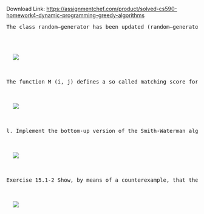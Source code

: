 Download Link: https://assignmentchef.com/product/solved-cs590-homework4-dynamic-programming-greedy-algorithms
<br>
<pre>The class random—generator has been updated (random—generator.h and ran- dom_generator.cc) by a member function which generates random strings of a fixed length using the a given number of characters from the alphabet, starting with • char* random-string-m(int n, int no-ch) The function allocates n + I characters. The first n characters n — l) are chosen at random using the first no_ch characters from the alphabet start- ing with "a" (e.g., for no-ch = 4 the characters are randomly chosen out of { a , b , The n-th character is set to O in order to mark the end of the string. Dynamic programming (70 points) The dynamic programming Smith-Waterman algorithm is matching sequences recur- sively defined as follows, given X = , , (along table rows) and Y = , ... , ym (along table columns). = 0, for all 0 &lt; i &lt; n , • = 0, for all 0 S j S m — I) + 2 if = Yj = max , — I if is inserted into Y MO-I J) is inserted into X</pre>

<pre><img decoding="async" data-recalc-dims="1" data-src="https://i0.wp.com/www.ankitcodinghub.com/wp-content/uploads/2021/04/604.png?w=980&amp;ssl=1" class="lazyload" src="data:image/gif;base64,R0lGODlhAQABAAAAACH5BAEKAAEALAAAAAABAAEAAAICTAEAOw==">

 <noscript>

  <img decoding="async" src="https://i0.wp.com/www.ankitcodinghub.com/wp-content/uploads/2021/04/604.png?w=980&amp;ssl=1" data-recalc-dims="1">

 </noscript></pre>

<pre>The function M (i, j) defines a so called matching score for the partial sequencxs X, and Yj. If in the recursive definition of M the maximum value is due to the third or fourth line, you have to insert the character into either X or Y in order to reconstruct the matching sequences and Y'. Similar to the LCS problem we need only need a table to store the M (i, j) values, but an additional table that allows us to later generate X' and Y' from X and Y. Exam le 3 cdbaabbd ca c-dba--abbd ca cadcacca-bd cadcaccabd 5 x Exam le i abababda a-bababda acbabab-a acbababa 12 Exam le 4 caacbdacca caacb-dacc-a c—— cbcd—ccba bccbcd ccba 9 Exam le 2 cacacccbab ca-cacccbab cadaadcc- bccadaadcc 4 Exarn le 5 dcacccbbba dcacccb-bba d ca —bad ba aad cabadba 7 <img decoding="async" data-recalc-dims="1" data-src="https://i0.wp.com/www.ankitcodinghub.com/wp-content/uploads/2021/04/472.png?w=980&amp;ssl=1" class="lazyload" src="data:image/gif;base64,R0lGODlhAQABAAAAACH5BAEKAAEALAAAAAABAAEAAAICTAEAOw==">

 <noscript>

  <img decoding="async" src="https://i0.wp.com/www.ankitcodinghub.com/wp-content/uploads/2021/04/472.png?w=980&amp;ssl=1" data-recalc-dims="1">

 </noscript></pre>

<pre>l. Implement the bottom-up version of the Smith-Waterman algorithm given by the recursive definition of the function M (as seen on the slides). 2. Implement the top-down with memoization version of the Smith-Waterman algorithm given by the recursive definition of the function M. Notes: How do you initialize the necessary tables given the definition of M. Keep in mind that you have to able to determine whether or not you already computed a table value (memoization). Values could be negative, but is there a limit for how small they can get? 3. Implement the function void ) that takes a number of parameters and then recursively prints the matching sequence that is derived from X. Implement a separate function void ... ) that recursively prints the matching sequence that is derived from Y. 4. Find the maximum alignment for X = dcdcbacbbb and Y = acdccabdbb by using the Smith-Waterman algorithm (see slides). Execute the pseudocode algorithm and fill the necessary tables I-I and P in a bottom-up fassion. Re- construct the strings X' and Y' using the tables H and P. (7+20+8+15 50 points) <img decoding="async" data-recalc-dims="1" data-src="https://i0.wp.com/www.ankitcodinghub.com/wp-content/uploads/2021/04/179.png?w=980&amp;ssl=1" class="lazyload" src="data:image/gif;base64,R0lGODlhAQABAAAAACH5BAEKAAEALAAAAAABAAEAAAICTAEAOw==">

 <noscript>

  <img decoding="async" src="https://i0.wp.com/www.ankitcodinghub.com/wp-content/uploads/2021/04/179.png?w=980&amp;ssl=1" data-recalc-dims="1">

 </noscript></pre>

<pre>Exercise 15.1-2 Show, by means of a counterexample, that the following greedy" strategy does not always determine an optimal way to cut rods. Define the density of a rod of length i to be that is, its value per inch. The greedy strategy for a rod of length n cuts off a first piece of length i, where 1 i n, having maximum density. It then continues by applying the greedy strategy to the remaining piece of length (7 points) Exercise 15.1-5 The Fibonacci numbers are defines by recurrence (3.22). Give an O(n) time dynamic-programming algorithm to compute the n-th Fibonacci number. Draw the subproblem graph. How many vertices and edges are in the graph? (8 points) Exercise 15.4-1 Determine (0, 1, o, 1, 1,0, 1, 1,0). (5 points) an LCS of and <img decoding="async" data-recalc-dims="1" data-src="https://i0.wp.com/www.ankitcodinghub.com/wp-content/uploads/2021/04/132.png?w=980&amp;ssl=1" class="lazyload" src="data:image/gif;base64,R0lGODlhAQABAAAAACH5BAEKAAEALAAAAAABAAEAAAICTAEAOw==">

 <noscript>

  <img decoding="async" src="https://i0.wp.com/www.ankitcodinghub.com/wp-content/uploads/2021/04/132.png?w=980&amp;ssl=1" data-recalc-dims="1">

 </noscript></pre>